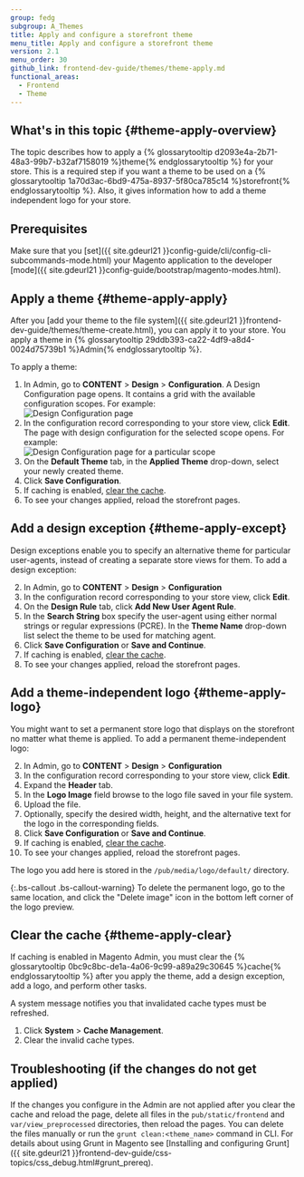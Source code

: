 ```yaml
---
group: fedg
subgroup: A_Themes
title: Apply and configure a storefront theme
menu_title: Apply and configure a storefront theme
version: 2.1
menu_order: 30
github_link: frontend-dev-guide/themes/theme-apply.md
functional_areas:
  - Frontend
  - Theme
---
```


## What's in this topic {#theme-apply-overview}

The topic describes how to apply a {% glossarytooltip d2093e4a-2b71-48a3-99b7-b32af7158019 %}theme{% endglossarytooltip %} for your store. This is a required step if you want a theme to be used on a {% glossarytooltip 1a70d3ac-6bd9-475a-8937-5f80ca785c14 %}storefront{% endglossarytooltip %}.
Also, it gives information how to add a theme independent logo for your store.

## Prerequisites

Make sure that you [set]({{ site.gdeurl21 }}config-guide/cli/config-cli-subcommands-mode.html) your Magento application to the developer [mode]({{ site.gdeurl21 }}config-guide/bootstrap/magento-modes.html).


## Apply a theme {#theme-apply-apply}
After you [add your theme to the file system]({{ site.gdeurl21 }}frontend-dev-guide/themes/theme-create.html), you can apply it to your store. You apply a theme in {% glossarytooltip 29ddb393-ca22-4df9-a8d4-0024d75739b1 %}Admin{% endglossarytooltip %}.

To apply a theme:

1. In Admin, go to **CONTENT** > **Design** > **Configuration**. A Design Configuration page opens. It contains a grid with the available configuration scopes. For example: <br><img src="{{ site.baseurl }}/common/images/design_conf1.png" alt="Design Configuration page">
2. In the configuration record corresponding to your store view, click **Edit**. The page with design configuration for the selected scope opens. For example:
<br><img src="{{ site.baseurl }}/common/images/fdg/applied_theme.png" alt="Design Configuration page for a particular scope">
4. On the **Default Theme** tab, in the **Applied Theme** drop-down, select your newly created theme.
5. Click **Save Configuration**.
6. If caching is enabled, <a href="#theme-apply-clear">clear the cache</a>.
6. To see your changes applied, reload the storefront pages.


## Add a design exception {#theme-apply-except}
Design exceptions enable you to specify an alternative theme for particular user-agents, instead of creating a separate store views for them.
To add a design exception:


2. In Admin, go to **CONTENT** > **Design** > **Configuration**
2. In the configuration record corresponding to your store view, click **Edit**.
4. On the **Design Rule** tab, click **Add New User Agent Rule**.
5. In the **Search String** box specify the user-agent using either normal strings or regular expressions (PCRE). In the **Theme Name** drop-down list select the theme to be used for matching agent.
6. Click **Save Configuration** or **Save and Continue**.
7. If caching is enabled, <a href="#theme-apply-clear">clear the cache</a>.
6. To see your changes applied, reload the storefront pages.


## Add a theme-independent logo {#theme-apply-logo}
You might want to set a permanent store logo that displays on the storefront no matter what theme is applied.
To add a permanent theme-independent logo:

2. In Admin, go to **CONTENT** > **Design** > **Configuration**
2. In the configuration record corresponding to your store view, click **Edit**.
3. Expand the **Header** tab.
4. In the **Logo Image** field browse to the logo file saved in your file system.
6. Upload the file.
5. Optionally, specify the desired width, height, and the alternative text for the logo in the corresponding fields.
7. Click **Save Configuration** or **Save and Continue**.
7. If caching is enabled, <a href="#theme-apply-clear">clear the cache</a>.
8. To see your changes applied, reload the storefront pages.

The logo you add here is stored in the `/pub/media/logo/default/` directory.

{:.bs-callout .bs-callout-warning}
To delete the permanent logo, go to the same location, and click the "Delete image" icon in the bottom left corner of the logo preview.


## Clear the cache {#theme-apply-clear}
If caching is enabled in Magento Admin, you must clear the {% glossarytooltip 0bc9c8bc-de1a-4a06-9c99-a89a29c30645 %}cache{% endglossarytooltip %} after you apply the theme, add a design exception, add a logo, and perform other tasks.

A system message notifies you that invalidated cache types must be refreshed.

1.	Click **System** > **Cache Management**.
2.	Clear the invalid cache types.

## Troubleshooting (if the changes do not get applied)

If the changes you configure in the Admin are not applied after you clear the cache and reload the page, delete all files in the `pub/static/frontend` and `var/view_preprocessed` directories, then reload the pages. You can delete the files manually or run the `grunt clean:<theme_name>` command in CLI. For details about using Grunt in Magento see [Installing and configuring Grunt]({{ site.gdeurl21 }}frontend-dev-guide/css-topics/css_debug.html#grunt_prereq).

